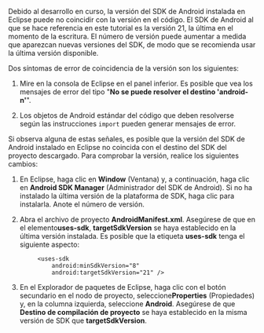 ﻿Debido al desarrollo en curso, la versión del SDK de Android instalada en Eclipse puede no coincidir con la versión en el código. El SDK de Android al que se hace referencia en este tutorial es la versión 21, la última en el momento de la escritura. El número de versión puede aumentar a medida que aparezcan nuevas versiones del SDK, de modo que se recomienda usar la última versión disponible.

Dos síntomas de error de coincidencia de la versión son los siguientes:

1. Mire en la consola de Eclipse en el panel inferior. Es posible que vea los mensajes de error del tipo "**No se puede resolver el destino 'android-n'**".

2. Los objetos de Android estándar del código que deben resolverse según las instrucciones  `import` pueden generar mensajes de error.

Si observa alguna de estas señales, es posible que la versión del SDK de Android instalado en Eclipse no coincida con el destino del SDK del proyecto descargado.  Para comprobar la versión, realice los siguientes cambios:


1. En Eclipse, haga clic en **Window** (Ventana) y, a continuación, haga clic en **Android SDK Manager** (Administrador del SDK de Android). Si no ha instalado la última versión de la plataforma de SDK, haga clic para instalarla. Anote el número de versión.

2. Abra el archivo de proyecto **AndroidManifest.xml**. Asegúrese de que en el elemento**uses-sdk**, **targetSdkVersion** se haya establecido en la última versión instalada. Es posible que la etiqueta **uses-sdk** tenga el siguiente aspecto:
 
	 	    <uses-sdk
	 	        android:minSdkVersion="8"
	 	        android:targetSdkVersion="21" />
	
3. En el Explorador de paquetes de Eclipse, haga clic con el botón secundario en el nodo de proyecto, seleccione**Properties** (Propiedades) y, en la columna izquierda, seleccione **Android**. Asegúrese de que **Destino de compilación de proyecto** se haya establecido en la misma versión de SDK que **targetSdkVersion**.
<!--HONumber=45--> 
